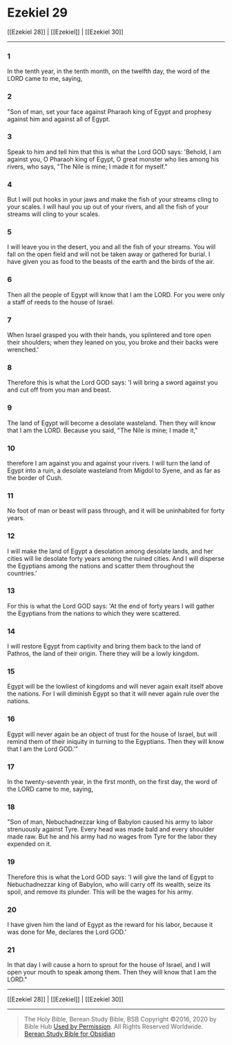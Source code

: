 # Ezekiel 29

[[Ezekiel 28]] | [[Ezekiel]] | [[Ezekiel 30]]

---

### 1
In the tenth year, in the tenth month, on the twelfth day, the word of the LORD came to me, saying,

### 2
"Son of man, set your face against Pharaoh king of Egypt and prophesy against him and against all of Egypt.

### 3
Speak to him and tell him that this is what the Lord GOD says: 'Behold, I am against you, O Pharaoh king of Egypt, O great monster who lies among his rivers, who says, "The Nile is mine; I made it for myself."

### 4
But I will put hooks in your jaws and make the fish of your streams cling to your scales. I will haul you up out of your rivers, and all the fish of your streams will cling to your scales.

### 5
I will leave you in the desert, you and all the fish of your streams. You will fall on the open field and will not be taken away or gathered for burial. I have given you as food to the beasts of the earth and the birds of the air.

### 6
Then all the people of Egypt will know that I am the LORD. For you were only a staff of reeds to the house of Israel.

### 7
When Israel grasped you with their hands, you splintered and tore open their shoulders; when they leaned on you, you broke and their backs were wrenched.'

### 8
Therefore this is what the Lord GOD says: 'I will bring a sword against you and cut off from you man and beast.

### 9
The land of Egypt will become a desolate wasteland. Then they will know that I am the LORD. Because you said, "The Nile is mine; I made it,"

### 10
therefore I am against you and against your rivers. I will turn the land of Egypt into a ruin, a desolate wasteland from Migdol to Syene, and as far as the border of Cush.

### 11
No foot of man or beast will pass through, and it will be uninhabited for forty years.

### 12
I will make the land of Egypt a desolation among desolate lands, and her cities will lie desolate forty years among the ruined cities. And I will disperse the Egyptians among the nations and scatter them throughout the countries.'

### 13
For this is what the Lord GOD says: 'At the end of forty years I will gather the Egyptians from the nations to which they were scattered.

### 14
I will restore Egypt from captivity and bring them back to the land of Pathros, the land of their origin. There they will be a lowly kingdom.

### 15
Egypt will be the lowliest of kingdoms and will never again exalt itself above the nations. For I will diminish Egypt so that it will never again rule over the nations.

### 16
Egypt will never again be an object of trust for the house of Israel, but will remind them of their iniquity in turning to the Egyptians. Then they will know that I am the Lord GOD.'"

### 17
In the twenty-seventh year, in the first month, on the first day, the word of the LORD came to me, saying,

### 18
"Son of man, Nebuchadnezzar king of Babylon caused his army to labor strenuously against Tyre. Every head was made bald and every shoulder made raw. But he and his army had no wages from Tyre for the labor they expended on it.

### 19
Therefore this is what the Lord GOD says: 'I will give the land of Egypt to Nebuchadnezzar king of Babylon, who will carry off its wealth, seize its spoil, and remove its plunder. This will be the wages for his army.

### 20
I have given him the land of Egypt as the reward for his labor, because it was done for Me, declares the Lord GOD.'

### 21
In that day I will cause a horn to sprout for the house of Israel, and I will open your mouth to speak among them. Then they will know that I am the LORD."

---

[[Ezekiel 28]] | [[Ezekiel]] | [[Ezekiel 30]]

---

> The Holy Bible, Berean Study Bible, BSB
> Copyright &copy;2016, 2020 by Bible Hub
> [Used by Permission](https://berean.bible/terms.htm). All Rights Reserved Worldwide.
> [Berean Study Bible for Obsidian](https://github.com/gapmiss/berean-study-bible-for-obsidian)

